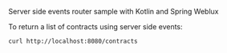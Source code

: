 Server side events router sample with Kotlin and Spring Weblux

To return a list of contracts using server side events:
 
    curl http://localhost:8080/contracts
